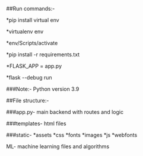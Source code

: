 ##Run commands:-

*pip install virtual env

*virtualenv env

*env/Scripts/activate

*pip install -r requirements.txt

*FLASK_APP = app.py

*flask --debug run

###Note:- Python version 3.9

##File structure:-

###app.py- main backend with routes and logic

###templates- html files

###static-
*assets
*css
*fonts
*images
*js
*webfonts

ML- machine learning files and algorithms
